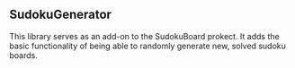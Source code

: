 ## SudokuGenerator

This library serves as an add-on to the SudokuBoard prokect. It adds the basic functionality of being able to randomly generate new, solved sudoku boards.